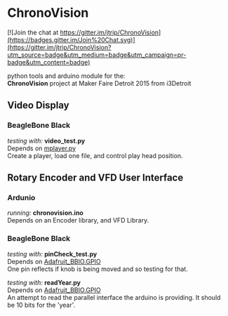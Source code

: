 # ChronoVision

[![Join the chat at https://gitter.im/jtrip/ChronoVision](https://badges.gitter.im/Join%20Chat.svg)](https://gitter.im/jtrip/ChronoVision?utm_source=badge&utm_medium=badge&utm_campaign=pr-badge&utm_content=badge)  

python tools and arduino module for the:  
**ChronoVision** project at Maker Faire Detroit 2015 from i3Detroit


## Video Display
### BeagleBone Black
_testing with:_ **video_test.py**  
Depends on [mplayer.py](https://github.com/baudm/mplayer.py)  
Create a player, load one file, and control play head position.


## Rotary Encoder and VFD User Interface

### Ardunio
_running:_ **chronovision.ino**   
Depends on an Encoder library, and VFD Library.

### BeagleBone Black 
_testing with:_ **pinCheck_test.py**  
Depends on [Adafruit_BBIO.GPIO](https://github.com/adafruit/Adafruit_Python_GPIO)  
One pin reflects if knob is being moved and so testing for that.  

_testing with:_ **readYear.py**  
Depends on [Adafruit_BBIO.GPIO](https://github.com/adafruit/Adafruit_Python_GPIO)  
An attempt to read the parallel interface the arduino is providing. 
It should be 10 bits for the 'year'.
